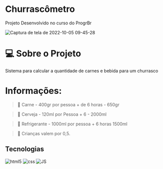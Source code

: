 # Churrascômetro
Projeto Desenvolvido no curso do ProgrBr


![Captura de tela de 2022-10-05 09-45-28](https://user-images.githubusercontent.com/92730620/194063703-3a2d1b05-cfff-41d9-b61b-fc6c6cbcadf9.png)


# :computer: Sobre o Projeto

Sistema para calcular a quantidade de carnes e bebida para um churrasco

# Informações:

> :poultry_leg:  Carne - 400gr por pessoa + de 6 horas - 650gr

> :beer:  Cerveja - 120ml por Pessoa + 6 - 2000ml

> :tropical_drink: Refrigerante - 1000ml por pessoa + 6 horas 1500ml

> :girl:  Crianças valem por 0,5.

## Tecnologias 

<img align="center" alt="html5" src="https://img.shields.io/badge/HTML5-E34F26?style=for-the-badge&logo=html5&logoColor=white"/>

<img align="center" alt="css" src="https://img.shields.io/badge/CSS3-1572B6?style=for-the-badge&logo=css3&logoColor=white"/>

<img align="center" alt="JS" src="https://img.shields.io/badge/JavaScript-323330?style=for-the-badge&logo=javascript&logoColor=F7DF1E"/>

